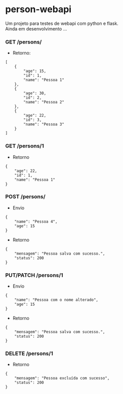 # person-webapi

Um projeto para testes de webapi com python e flask.  
Ainda em desenvolvimento ...

### GET /persons/
- Retorno:
```
[
    {
        "age": 15,
        "id": 1,
        "name": "Pessoa 1"
    },
    {
        "age": 30,
        "id": 2,
        "name": "Pessoa 2"
    },
    {
        "age": 22,
        "id": 3,
        "name": "Pessoa 3"
    }
]
```

### GET /persons/1
- Retorno
```
{
    "age": 22,
    "id": 1,
    "name": "Pessoa 1"
}
```

### POST /persons/
- Envio
```
{
	"name": "Pessoa 4",
	"age": 15
}
```
- Retorno
```
{
    "mensagem": "Pessoa salva com sucesso.",
    "status": 200
}
```

### PUT/PATCH /persons/1
- Envio
```
{
	"name": "Pessoa com o nome alterado",
	"age": 15
}
```
- Retorno
```
{
    "mensagem": "Pessoa salva com sucesso.",
    "status": 200
}
```

### DELETE /persons/1
- Retorno
```
{
    "mensagem": "Pessoa excluída com sucesso",
    "status": 200
}
```
